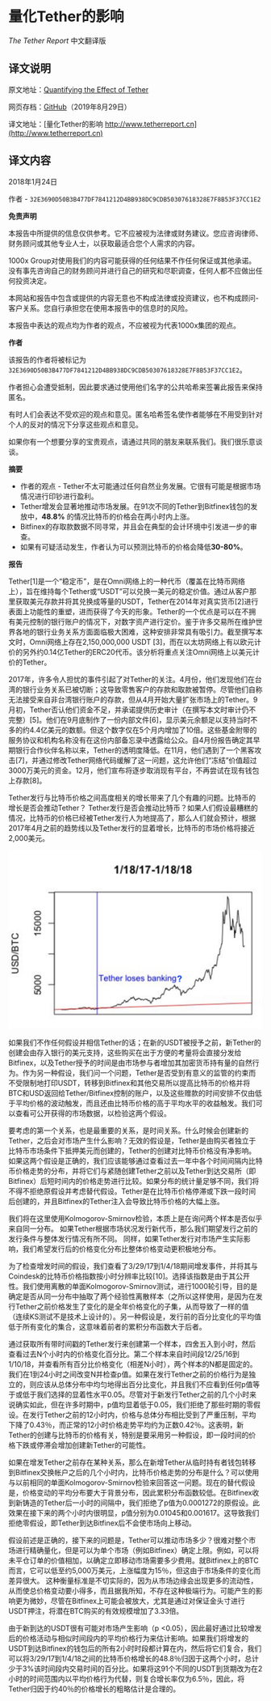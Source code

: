 # 量化Tether的影响

*The Tether Report* 中文翻译版

## 译文说明

原文地址：[Quantifying the Effect of Tether](https://www.tetherreport.com)

网页存档：[GitHub](https://github.com/tianshanghong/tether-report-cn/tree/master/archive)（2019年8月29日）

译文地址：[量化Tether的影响 http://www.tetherreport.cn](http://www.tetherreport.cn)

## 译文内容

2018年1月24日

作者 - `32E3690D50B3B477DF7841212D4BB938DC9CDB50307618328E7F8B53F37CC1E2`

**免责声明**

本报告中所提供的信息仅供参考。它不应被视为法律或财务建议。您应咨询律师、财务顾问或其他专业人士，以获取最适合您个人需求的内容。

1000x Group对使用我们的内容可能获得的任何结果不作任何保证或其他承诺。没有事先咨询自己的财务顾问并进行自己的研究和尽职调查，任何人都不应做出任何投资决定。

本网站和报告中包含或提供的内容无意也不构成法律或投资建议，也不构成顾问-客户关系。您自行承担您在使用本报告中的信息时的风险。

本报告中表达的观点均为作者的观点，不应被视为代表1000x集团的观点。

**作者**

该报告的作者将被标记为 `32E3690D50B3B477DF7841212D4BB938DC9CDB50307618328E7F8B53F37CC1E2`。

作者担心会遭受抵制，因此要求通过使用他们名字的公共哈希来签署此报告来保持匿名。

有时人们会表达不受欢迎的观点和意见。匿名哈希签名使作者能够在不用受到针对个人的反对的情况下分享这些观点和意见。

如果你有一个想要分享的宝贵观点，请通过共同的朋友来联系我们。我们很乐意谈谈。

**摘要**

 - 作者的观点 - Tether不太可能通过任何自然业务发展。它很有可能是根据市场情况进行印钞进行盈利。
 - Tether增发会显著地推动市场发展。在91次不同的Tether到Bitfinex钱包的发放中，**48.8%** 的情况比特币的价格会在两小时内上涨。
 - Bitfinex的存取款数据不同寻常，并且会在典型的会计环境中引发进一步的审查。
 - 如果有可疑活动发生，作者认为可以预测比特币的价格会降低**30-80%**。

**报告**

Tether[1]是一个“稳定币”，是在Omni网络上的一种代币（覆盖在比特币网络上），旨在维持每个Tether或“USDT”可以兑换一美元的稳定价值。通过从客户那里获取美元存款并将其兑换成等量的USDT，Tether在2014年对真实货币[2]进行表面上功能性的重塑，进而获得了今天的形象。Tether的一个优点是可以在不拥有美元控制的银行账户的情况下，对数字资产进行定价。鉴于许多交易所在维护世界各地的银行业务关系方面面临极大困难，这种安排非常具有吸引力。截至撰写本文时，Omni网络上存在2,150,000,000 USDT [3]，而在以太坊网络上有以欧元计价的另外约0.14亿Tether的ERC20代币。该分析将重点关注Omni网络上以美元计价的Tether。

2017年，许多令人担忧的事件引起了对Tether的关注。4月份，他们发现他们在台湾的银行业务关系已被切断；这导致零售客户的存款和取款被暂停。尽管他们自称无法接受来自非台湾银行账户的存款，但从4月开始大量扩张市场上的Tether。9月初，Tether否认他们资金不足，并承诺提供历史审计（在撰写本文时审计仍不完整）[5]。他们在9月底制作了一份内部文件[6]，显示美元余额足以支持当时不多的约4.4亿美元的数额。但这个数字仅在5个月内增加了10倍。这些基金附带的服务协议和机构名称没有在这份内部备忘录中透露给公众。自4月份报告确定其早期银行合作伙伴名称以来，Tether的透明度降低。在11月，他们遇到了一个黑客攻击[7]，并通过修改Tether网络代码缓解了这一问题，这允许他们“冻结”价值超过3000万美元的资金。12月，他们宣布将逐步取消现有平台，不再尝试在现有钱包上存款[8]。

Tether发行与比特币价格之间高度相关的增长带来了几个有趣的问题。比特币的增长是否会推动Tether？ Tether发行是否会推动比特币？如果人们假设最糟糕的情况，比特币的价格已经被Tether发行人为地提高了，那么人们就会预计，根据2017年4月之前的趋势线以及Tether发行的显着增长，比特币的市场价格将接近2,000美元。

![](https://raw.githubusercontent.com/tianshanghong/tether-report-cn/master/archive/images/image4.jpg)

如果我们不作任何假设并相信Tether的话；在新的USDT被授予之前，新Tether的创建会由存入银行的美元支持，这些购买在出于方便的考量将会直接分发给Bitfinex，以及Tether授予的时间是由市场参与者增加其加密货币持有量的自然行为。作为另一种假设，我们问一个问题，Tether是否受到有意义的监管的约束而不受限制地打印USDT，转移到Bitfinex和其他交易所以提高比特币的价格并将BTC和USD返回给Tether/Bitfinex控制的账户，以及这些赠款的时间安排不仅由低于平均价格的波动触发，而且还由比特币价格的高于平均水平的收益触发。我们可以查看可公开获得的市场数据，以检验这两个假设。

要考虑的第一个关系，也是最重要的关系，是时间关系。什么时候会创建新的Tether，之后会对市场产生什么影响？无效的假设是，Tether是由购买者独立于比特币市场条件下抵押美元而创建的，Tether的创建对比特币价格没有净影响。如果这两个假设是正确的，我们应该能够通过查看过去一年中各个时间间隔内比特币价格走势的分布，并将它们与紧随创建Tether之前以及Tether到达交易所（即Bitfinex）后短时间内的价格走势进行比较。如果分布的统计量足够不同，我们将不得不拒绝原假设并考虑替代假设。Tether是在比特币价格停滞或下跌一段时间后创建的，并且Bitfinex的Tether注入会导致比特币价格的大幅上涨。

我们将在这里使用Kolmogorov-Smirnov检验，本质上是在询问两个样本是否似乎来自同一分布。 如果Tether根据市场状况发行新代币，那么我们期望发行之前的发行条件与整体发行情况有所不同。 同样，如果Tether发行对市场产生实际影响，我们希望发行后的价格变化分布比整体价格变动更积极地分布。

为了检查增发时间的假设，我们查看了3/29/17到1/4/18期间增发事件，并将其与Coindesk的比特币价格指数按小时分辨率比较[10]。选择该指数是由于其公开性。我们使用离散的单面Kolmogorov-Smirnov测试，进行1000轮引导，目的是确定是否从同一分布中抽取了两个经验性离散样本（之所以这样使用，是因为在发行Tether之前价格发生了变化的是全年价格变化的子集，从而导致了一样的值（连续KS测试不是技术上设计的）。另一种假设是，发行前的百分比变化的平均值低于所有变化的集合，这意味着前者的累积分布函数大于后者。

通过获取所有带时间戳的Tether发行来创建第一个样本，四舍五入到小时，然后查看过去N个小时内的价格变化百分比。第二个样本来自时间段12/25/16到1/10/18，并查看所有百分比价格变化（相差N小时），两个样本的N都是固定的。我们在1到24小时之间改变N并检查p值。如果在发行Tether之前的价格行为是独立的，则应该从总体分布中均匀地得出百分比变化，并且我们不应看到任何p值等于或低于我们选择的显着性水平0.05。尽管对于新发行Tether之前的几个小时来说确实如此，但在许多时期中，p值均显着低于0.05，我们拒绝了那些时期的零假设。在发行Tether之前的12小时内，价格与总体分布相比受到了严重压制，平均下降了0.43％，而正常的12小时价格走势平均约为正数0.42％。这表明，新Tether的创建与比特币的价格有关，特别是要采用另一种假设，即一段时间的价格下跌或停滞会增加创建新Tether的可能性。

如果在增发Tether之前存在某种关系，那么在新增Tether从临时持有者钱包转移到Bitfinex交换帐户之后的几个小时内，比特币价格走势的分布是什么？可以使用与以前相同的单面Kolmogorov-Smirnov检验来回答这一问题。现在的替代假设是，价格变动的平均分布要大于背景分布，因此累积分布函数较低。在Bitfinex收到新铸造的Tether后一小时的间隔中，我们拒绝了p值为0.0001272的原假设。此效果在接下来的两个小时内很明显，p值分别为0.01045和0.001617。这导致我们拒绝零假设，即Tether到达Bitfinex后不会使市场向上移动。

假设前述是正确的，接下来的问题是，Tether可以推动市场多少？很难对整个市场进行精确量化，但是可以为单个市场（例如Bitfinex）确定上限。例如，可以将未平仓订单的价值相加，以确定立即移动市场需要多少费用。就Bitfinex上的BTC而言，它可以低至约5,000万美元，上涨幅度为15％，但这由于市场条件的变化而差异很大。 这种衡量标准是不切实际的，因为从市场边缘会出现更多的流动性，从而使总价格变动要小得多，而且据我所知，不存在这种极端行为。可能产生的影响更为微妙，尽管在Bitfinex上可能会被放大，尤其是通过对保证金头寸进行USDT押注，将潜在BTC购买的有效规模增加了3.33倍。

由于新到达的USDT很有可能对市场产生影响（p <0.05），因此最好通过比较增发后的价格活动与相似时间段内的平均价格行为来估计影响。如果我们将增发的USDT到达Bitfinex的钱包后的所有2小时时段都计算在内，然后将它们复合，我们可以将3/29/17到1/4/18之间的比特币价格增长的48.8％归因于这两个小时，总计少于3%该时间段内交易时间的百分比。如果将这91个不同的USDT到货期改为在2小时的时间范围内以平均价格行为代替，则复合增长率仅为6.5％，因此，将Tether归因于约40％的价格增长的粗略估计是合理的。

